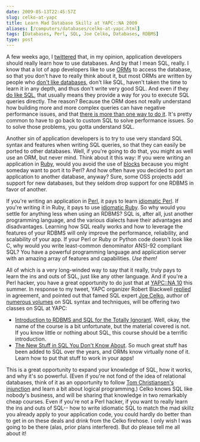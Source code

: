 ```yaml
--- 
date: 2009-05-13T22:45:57Z
slug: celko-at-yapc
title: Learn Mad Database Skillz at YAPC::NA 2009
aliases: [/computers/databases/celko-at-yapc.html]
tags: [Databases, Perl, SQL, Joe Celko, Databases, RDBMS]
type: post
---
```


A few weeks ago, I [twittered] that, in my opinion, application developers
should really learn how to use databases. And by that I mean SQL, really. I know
that a lot of app developers like to use [ORMs] to access the database, so that
you don't have to really think about it, but most ORMs are written by people who
[don't like databases], don't like SQL, haven't taken the time to learn it in
any depth, and thus don't write very good SQL. And even if they [do like SQL],
that usually means they provide a way for you to execute SQL queries directly.
The reason? Because the ORM does not really understand how building more and
more complex queries can have negative performance issues, and that [there is
more than one way to do it]. It's pretty common to have to go back to custom SQL
to solve performance issues. So to solve those problems, you gotta understand
SQL.

Another sin of application developers is to try to use very standard SQL syntax
and features when writing SQL queries, so that they can easily be ported to
other databases. Well, if you're going to do that, you might as well use an ORM,
but never mind. Think about it this way: If you were writing an application in
[Ruby], would you avoid the use of [blocks] because you might someday want to
port it to Perl? And how often have you decided to port an application to
another database, anyway? Sure, some OSS projects add support for new databases,
but they seldom drop support for one RDBMS in favor of another.

If you're writing an application in [Perl], it pays to learn [idiomatic Perl].
If you're writing it in Ruby, it pays to use [idiomatic Ruby]. So why would you
settle for anything less when using an RDBMS? SQL is, after all, just another
programming language, and the various dialects have their advantages and
disadvantages. Learning how SQL really works and how to leverage the features of
your RDBMS will only improve the performance, reliability, and scalability of
your app. If your Perl or Ruby or Python code doesn't look like C, why would you
write least-common denominator ANSI-92 compliant SQL? You have a powerful
programming language and application server with an amazing array of features
and capabilities. *Use them!*

All of which is a very long-winded way to say that it really, truly pays to
learn the ins and outs of SQL, just like any other language. And if you're a
Perl hacker, you have a great opportunity to do just that at [YAPC::NA 10] this
summer. In response to my tweet, YAPC organizer Robert Blackwell [replied] in
agreement, and pointed out that famed SQL expert [Joe Celko], author of
[numerous volumes] on SQL syntax and techniques, will be offering two classes on
SQL at YAPC:

-   [Introduction to RDBMS and SQL for the Totally Ignorant]. Well, okay, the
    name of the course is a bit unfortunate, but the material covered is not. If
    you know little or nothing about SQL, this course should be a terrific
    introduction.
-   [The New Stuff in SQL You Don't Know About]. So much great stuff has been
    added to SQL over the years, and ORMs know virtually none of it. Learn how
    to put that stuff to work in your apps!

This is a great opportunity to expand your knowledge of SQL, how it works, and
why it's so powerful. (Even if you're not fond of the idea of relational
databases, think of it as an opportunity to follow [Tom Christiansen's
injunction] and learn a bit about logical programming.) Celko knows SQL like
nobody's business, and will be sharing that knowledge in two remarkably cheap
courses. Even if you're not a Perl hacker, if you want to really learn the ins
and outs of SQL-- how to write idiomatic SQL to match the mad skillz you already
apply to your application code, you could hardly do better than to get in on
these deals and drink from the Celko firehose. I only wish I was going to be
there (alas, prior plans interfered). But do please tell me all about it!

  [twittered]: https://twitter.com/Theory/status/1576878753
  [ORMs]: https://en.wikipedia.org/wiki/Object-relational_mapping
    "Wikipedia: “Object-relational mapping”"
  [don't like databases]: http://david.loudthinking.com/arc/2005_09.html
    "Choose a single layer of cleverness"
  [do like SQL]: http://www.sqlalchemy.org/
    "SQLAlchemy: The Python SQL Toolkit and Object Relational Mapper"
  [there is more than one way to do it]: https://en.wikipedia.org/wiki/There_is_more_than_one_way_to_do_it
  [Ruby]: http://www.ruby-lang.org/
  [blocks]: http://allaboutruby.wordpress.com/2006/01/20/ruby-blocks-101/
    "All About Ruby: “Ruby Blocks 101”"
  [Perl]: http://www.perl.org/
  [idiomatic Perl]: http://dave.org.uk/talks/idiomatic/
  [idiomatic Ruby]: http://cbcg.net/talks/rubyidioms/index.html
  [YAPC::NA 10]: http://yapc10.org/ "YAPC|10 - Pittsburgh - June 22-24, 2009"
  [replied]: https://twitter.com/rblackwe/status/1577360108
  [Joe Celko]: http://www.celko.com/
  [numerous volumes]: https://www.amazon.com/exec/obidos/search-handle-form/104-8596028-9604762
    "Joe Celko's Books on Amazon.com"
  [Introduction to RDBMS and SQL for the Totally Ignorant]: http://yapc10.org/yn2009/talk/2050
  [The New Stuff in SQL You Don't Know About]: http://yapc10.org/yn2009/talk/2051
  [Tom Christiansen's injunction]: http://markmail.org/message/tpatt4rgdwmcjsvg
    "Re: Thoughts on maintaining perl"
